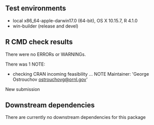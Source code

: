 ## Test environments
* local x86_64-apple-darwin17.0 (64-bit), OS X 10.15.7, R 4.1.0
* win-builder (release and devel)

## R CMD check results
There were no ERRORs or WARNINGs. 

There was 1 NOTE:

* checking CRAN incoming feasibility ... NOTE
Maintainer: 'George Ostrouchov <ostrouchovg@ornl.gov>'

New submission

## Downstream dependencies
There are currently no downstream dependencies for this package
